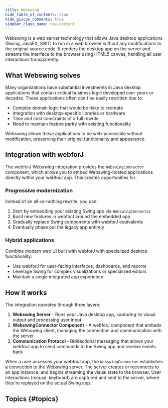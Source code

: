 ```yaml
---
title: Webswing
hide_table_of_contents: true
hide_giscus_comments: true
sidebar_class_name: new-content
---
```


<Head>
  <style>{`
  .container {
    max-width: 65em !important;
  }
  `}</style>
</Head>

Webswing is a web server technology that allows Java desktop applications (Swing, JavaFX, SWT) to run in a web browser without any modifications to the original source code. It renders the desktop app on the server and streams the interface to the browser using HTML5 canvas, handling all user interactions transparently.

## What Webswing solves

Many organizations have substantial investments in Java desktop applications that contain critical business logic developed over years or decades. These applications often can't be easily rewritten due to:

- Complex domain logic that would be risky to recreate
- Integration with desktop-specific libraries or hardware
- Time and cost constraints of a full rewrite
- Need to maintain feature parity with existing functionality

Webswing allows these applications to be web-accessible without modification, preserving their original functionality and appearance.

## Integration with webforJ

The webforJ Webswing integration provides the `WebswingConnector` component, which allows you to embed Webswing-hosted applications directly within your webforJ app. This creates opportunities for:

### Progressive modernization

Instead of an all-or-nothing rewrite, you can:

1. Start by embedding your existing Swing app via `WebswingConnector`
2. Build new features in webforJ around the embedded app
3. Gradually replace Swing components with webforJ equivalents
4. Eventually phase out the legacy app entirely

### Hybrid applications

Combine modern web UI built with webforJ with specialized desktop functionality:

- Use webforJ for user-facing interfaces, dashboards, and reports
- Leverage Swing for complex visualizations or specialized editors
- Maintain a single integrated app experience

## How it works

The integration operates through three layers:

1. **Webswing Server** - Runs your Java desktop app, capturing its visual output and processing user input
2. **WebswingConnector Component** - A webforJ component that embeds the Webswing client, managing the connection and communication with the server
3. **Communication Protocol** - Bidirectional messaging that allows your webforJ app to send commands to the Swing app and receive events back

When a user accesses your webforJ app, the `WebswingConnector` establishes a connection to the Webswing server. The server creates or reconnects to an app instance, and begins streaming the visual state to the browser. User interactions (mouse, keyboard) are captured and sent to the server, where they're replayed on the actual Swing app.

## Topics {#topics}

<DocCardList className="topics-section" />